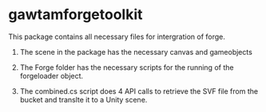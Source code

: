 # gawtamforgetoolkit

This package contains all necessary files for intergration of forge.

1. The scene in the package has the necessary canvas and gameobjects

2. The Forge folder has the necessary scripts for the running of the forgeloader object.

3. The combined.cs script does 4 API calls to retrieve the SVF file from the bucket and translte it to a Unity scene.

